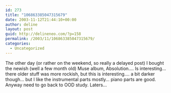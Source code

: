 ```yaml
---
id: 273
title: "106863385047315679"
date: 2003-11-12T21:44:10+00:00
author: deline
layout: post
guid: http://delineneo.com/?p=158
permalink: /2003/11/106863385047315679/
categories:
  - Uncategorized
---
```

The other day (or rather on the weekend, so really a delayed post) I bought the newish (well a few month old) Muse album, Absolution&#8230;. Is interesting&#8230; there older stuff was more rockish, but this is interesting&#8230;. a bit darker though&#8230; but I like the instrumental parts mostly&#8230; piano parts are good. Anyway need to go back to OOD study. Laters&#8230;